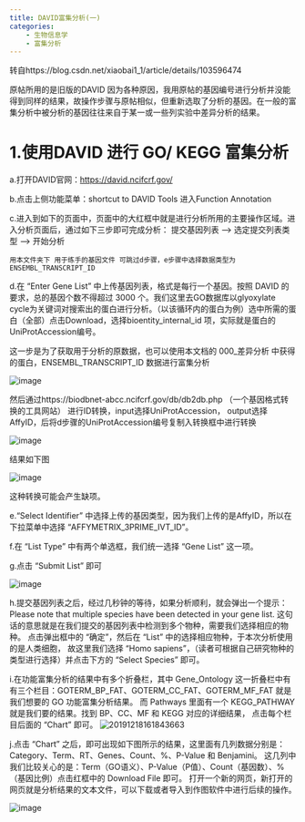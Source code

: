 ```yaml
---
title: DAVID富集分析(一)
categories:
	- 生物信息学
	- 富集分析
---
```

转自https://blog.csdn.net/xiaobai1_1/article/details/103596474

原帖所用的是旧版的DAVID 因为各种原因，我用原帖的基因编号进行分析并没能得到同样的结果，故操作步骤与原帖相似，但重新选取了分析的基因。在一般的富集分析中被分析的基因往往来自于某一或一些列实验中差异分析的结果。

# 1.使用DAVID 进行 GO/ KEGG 富集分析

  a.打开DAVID官网：https://david.ncifcrf.gov/
  
  b.点击上侧功能菜单：shortcut to DAVID Tools 进入Function Annotation
  
  c.进入到如下的页面中，页面中的大红框中就是进行分析所用的主要操作区域。进入分析页面后，通过如下三步即可完成分析：
提交基因列表 --> 选定提交列表类型 --> 开始分析

  `用本文件夹下 用于练手的基因文件 可跳过d步骤，e步骤中选择数据类型为ENSEMBL_TRANSCRIPT_ID`

  d.在 “Enter Gene List” 中上传基因列表，格式是每行一个基因。按照 DAVID 的要求，总的基因个数不得超过 3000 个。我们这里去GO数据库以glyoxylate cycle为关键词对搜索出的蛋白进行分析。（以该循环内的蛋白为例）选中所需的蛋白（全部）点击Download，选择bioentity_internal_id 项，实际就是蛋白的UniProtAccession编号。
  
  这一步是为了获取用于分析的原数据，也可以使用本文档的 000_差异分析 中获得的蛋白，ENSEMBL_TRANSCRIPT_ID 数据进行富集分析
  
  ![image](https://user-images.githubusercontent.com/102901955/166140079-c8902b77-a27e-432c-98cd-464a71edc6d3.png)
  
  然后通过https://biodbnet-abcc.ncifcrf.gov/db/db2db.php （一个基因格式转换的工具网站） 进行ID转换，input选择UniProtAccession， output选择AffyID，后将d步骤的UniProtAccession编号复制入转换框中进行转换
  
  ![image](https://user-images.githubusercontent.com/102901955/166141328-e64b162a-fa97-48a8-ae69-7ec69e0dd4a4.png)

  
  结果如下图
  
  ![image](https://user-images.githubusercontent.com/102901955/166141337-a3df761f-ae5c-460f-a623-f2e1a5829b9b.png)

  
  这种转换可能会产生缺项。
 
  
  e.“Select Identifier” 中选择上传的基因类型，因为我们上传的是AffyID，所以在下拉菜单中选择 “AFFYMETRIX_3PRIME_IVT_ID”。
  
  f.在 “List Type” 中有两个单选框，我们统一选择 “Gene List” 这一项。
  
  g.点击 “Submit List” 即可
  
  ![image](https://user-images.githubusercontent.com/102901955/166141385-45260d50-3960-47da-b02d-170dd9834381.png)
  
  h.提交基因列表之后，经过几秒钟的等待，如果分析顺利，就会弹出一个提示：Please note that multiple species have been detected in your gene list. 
    这句话的意思就是在我们提交的基因列表中检测到多个物种，需要我们选择相应的物种。
    点击弹出框中的 “确定”，然后在 “List” 中的选择相应物种，于本次分析使用的是人类细胞，
    故这里我们选择 “Homo sapiens”，（读者可根据自己研究物种的类型进行选择）并点击下方的 “Select Species” 即可。

   
  i.在功能富集分析的结果中有多个折叠栏，其中 Gene_Ontology 这一折叠栏中有有三个栏目：GOTERM_BP_FAT、GOTERM_CC_FAT、GOTERM_MF_FAT 就是我们想要的 GO 功能富集分析结果。
    而 Pathways 里面有一个 KEGG_PATHWAY 就是我们要的结果。找到 BP、CC、MF 和 KEGG 对应的详细结果， 点击每个栏目后面的 “Chart” 即可。
   ![20191218161843663](https://user-images.githubusercontent.com/102901955/166135146-40de1cb7-b8d7-4201-af5b-211f8ab3346b.png)
  
  j.点击 “Chart” 之后，即可出现如下图所示的结果，这里面有几列数据分别是：Category、Term、RT、Genes、Count、%、P-Value 和 Benjamini。
    这几列中我们比较关心的是：Term（GO语义）、P-Value（P值）、Count（基因数）、%（基因比例）点击红框中的 Download File 即可。
    打开一个新的网页，新打开的网页就是分析结果的文本文件，可以下载或者导入到作图软件中进行后续的操作。

  ![image](https://user-images.githubusercontent.com/102901955/166141475-d371c498-c404-4bad-ab8c-004398b9b026.png)






    


